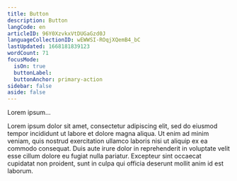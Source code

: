 ```yaml
---
title: Button
description: Button
langCode: en
articleID: 96Y0XzvkxVtDUGaGzd0J
languageCollectionID: wEWWSI-ROqjXQemB4_bC
lastUpdated: 1668181839123
wordCount: 71
focusMode: 
  isOn: true
  buttonLabel: 
  buttonAnchor: primary-action
sidebar: false
aside: false
---
```


Lorem ipsum...

Lorem ipsum dolor sit amet, consectetur adipiscing elit, sed do eiusmod tempor incididunt ut labore et dolore magna aliqua. Ut enim ad minim veniam, quis nostrud exercitation ullamco laboris nisi ut aliquip ex ea commodo consequat. Duis aute irure dolor in reprehenderit in voluptate velit esse cillum dolore eu fugiat nulla pariatur. Excepteur sint occaecat cupidatat non proident, sunt in culpa qui officia deserunt mollit anim id est laborum.